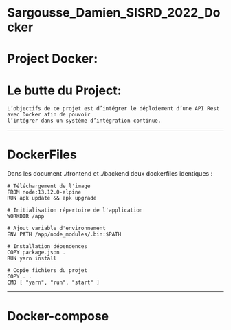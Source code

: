 # Sargousse_Damien_SISRD_2022_Docker
# Project Docker:
  # Le butte du Project:
    L’objectifs de ce projet est d’intégrer le déploiement d’une API Rest avec Docker afin de pouvoir
    l’intégrer dans un système d’intégration continue.
__________________________________________________________________________

# DockerFiles

   Dans les document ./frontend et ./backend deux dockerfiles identiques :

    # Téléchargement de l'image
    FROM node:13.12.0-alpine
    RUN apk update && apk upgrade

    # Initialisation répertoire de l'application
    WORKDIR /app

    # Ajout variable d'environnement
    ENV PATH /app/node_modules/.bin:$PATH
    
    # Installation dépendences
    COPY package.json .
    RUN yarn install

    # Copie fichiers du projet
    COPY . .
    CMD [ "yarn", "run", "start" ]
    
__________________________________________________________________________

# Docker-compose
